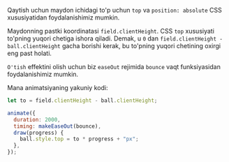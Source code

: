 Qaytish uchun maydon ichidagi to'p uchun `top` va `position: absolute` CSS xususiyatidan foydalanishimiz mumkin.

Maydonning pastki koordinatasi `field.clientHeight`. CSS `top` xususiyati to'pning yuqori chetiga ishora qiladi. Demak, u `0` dan `field.clientHeight - ball.clientHeight` gacha borishi kerak, bu to'pning yuqori chetining oxirgi eng past holati.

`O'tish` effektini olish uchun biz `easeOut` rejimida `bounce` vaqt funksiyasidan foydalanishimiz mumkin.

Mana animatsiyaning yakuniy kodi:

```js
let to = field.clientHeight - ball.clientHeight;

animate({
  duration: 2000,
  timing: makeEaseOut(bounce),
  draw(progress) {
    ball.style.top = to * progress + "px";
  },
});
```
